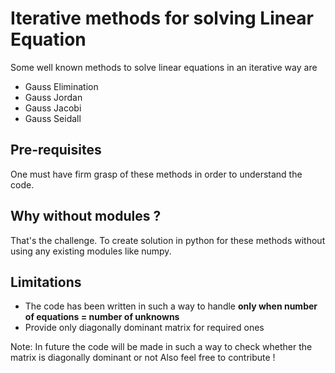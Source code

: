 # Iterative methods for solving Linear Equation

Some well known methods to solve linear equations in an iterative way are
- Gauss Elimination
- Gauss Jordan
- Gauss Jacobi
- Gauss Seidall

## Pre-requisites

One must have firm grasp of these methods in order to understand the code.

## Why without modules ?

That's the challenge. To create solution in python for these methods without using any existing modules like numpy.

## Limitations

- The code has been written in such a way to handle **only when number of equations = number of unknowns**
- Provide only diagonally dominant matrix for required ones

Note: In future the code will be made in such a way to check whether the matrix is diagonally dominant or not
Also feel free to contribute !
